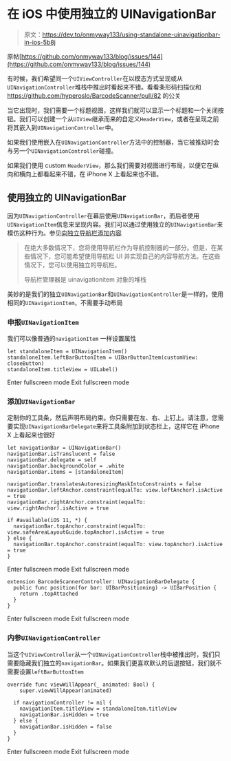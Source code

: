 # 在 iOS 中使用独立的 UINavigationBar

> 原文：<https://dev.to/onmyway133/using-standalone-uinavigationbar-in-ios-5b8j>

原帖[https://github.com/onmyway133/blog/issues/144](https://github.com/onmyway133/blog/issues/144)

有时候，我们希望同一个`UIViewController`在以模态方式呈现或从`UINavigationController`堆栈中推出时看起来不错。看看条形码扫描仪和 https://github.com/hyperoslo/BarcodeScanner/pull/82 的公关

当它出现时，我们需要一个标题视图，这样我们就可以显示一个标题和一个关闭按钮。我们可以创建一个从`UIView`继承而来的自定义`HeaderView`，或者在呈现之前将其嵌入到`UINavigationController`中。

如果我们使用嵌入在`UINavigationController`方法中的控制器，当它被推动时会与另一个`UINavigationController`碰撞。

如果我们使用 custom `HeaderView`，那么我们需要对视图进行布局，以便它在纵向和横向上都看起来不错，在 iPhone X 上看起来也不错。

## 使用独立的 UINavigationBar

因为`UINavigationController`在幕后使用`UINavigationBar`，而后者使用`UINavigationItem`信息来呈现内容。我们可以通过使用独立的`UINavigationBar`来模仿这种行为。参见[向独立导航栏添加内容](https://developer.apple.com/documentation/uikit/uinavigationbar)

> 在绝大多数情况下，您将使用导航栏作为导航控制器的一部分。但是，在某些情况下，您可能希望使用导航栏 UI 并实现自己的内容导航方法。在这些情况下，您可以使用独立的导航栏。
> 
> 导航栏管理器是 uinavigationitem 对象的堆栈

美妙的是我们的独立`UINavigationBar`和`UINavigationController`是一样的，使用相同的`UINavigationItem`，不需要手动布局

### 申报`UINavigationItem`

我们可以像普通的`navigationItem`
一样设置属性

```
let standaloneItem = UINavigationItem()
standaloneItem.leftBarButtonItem = UIBarButtonItem(customView: closeButton)
standaloneItem.titleView = UILabel() 
```

Enter fullscreen mode Exit fullscreen mode

### 添加`UINavigationBar`

定制你的工具条，然后声明布局约束。你只需要在左、右、上钉上。请注意，您需要实现`UINavigationBarDelegate`来将工具条附加到状态栏上，这样它在 iPhone X 上看起来也很好

```
let navigationBar = UINavigationBar()
navigationBar.isTranslucent = false
navigationBar.delegate = self
navigationBar.backgroundColor = .white
navigationBar.items = [standaloneItem]

navigationBar.translatesAutoresizingMaskIntoConstraints = false
navigationBar.leftAnchor.constraint(equalTo: view.leftAnchor).isActive = true
navigationBar.rightAnchor.constraint(equalTo: view.rightAnchor).isActive = true

if #available(iOS 11, *) {
  navigationBar.topAnchor.constraint(equalTo: view.safeAreaLayoutGuide.topAnchor).isActive = true
} else {
  navigationBar.topAnchor.constraint(equalTo: view.topAnchor).isActive = true
} 
```

Enter fullscreen mode Exit fullscreen mode

```
extension BarcodeScannerController: UINavigationBarDelegate {
  public func position(for bar: UIBarPositioning) -> UIBarPosition {
    return .topAttached
  }
} 
```

Enter fullscreen mode Exit fullscreen mode

### 内参`UINavigationController`

当这个`UIViewController`从一个`UINavigationController`栈中被推出时，我们只需要隐藏我们独立的`navigationBar`。如果我们更喜欢默认的后退按钮，我们就不需要设置`leftBarButtonItem`

```
override func viewWillAppear(_ animated: Bool) {
    super.viewWillAppear(animated)

  if navigationController != nil {
    navigationItem.titleView = standaloneItem.titleView
    navigationBar.isHidden = true
  } else {
    navigationBar.isHidden = false
  }
} 
```

Enter fullscreen mode Exit fullscreen mode